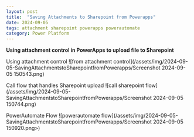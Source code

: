 ```yaml
---
layout: post
title:  "Saving Attachments to Sharepoint from Powerapps"
date: 2024-09-05
tags: attachment sharepoint powerapps powerautomate
category: Power Platform
---
```


**Using attachment control in PowerApps to upload file to Sharepoint**

Using attachment control
![from attachment control](/assets/img/2024-09-05-SavingAttachmentstoSharepointfromPowerapps/Screenshot 2024-09-05 150543.png)

Call flow that handles Sharepoint upload
![call sharepoint flow](/assets/img/2024-09-05-SavingAttachmentstoSharepointfromPowerapps/Screenshot 2024-09-05 150744.png)

PowerAutomate Flow
![powerautomate flow](/assets/img/2024-09-05-SavingAttachmentstoSharepointfromPowerapps/Screenshot 2024-09-05 150920.png>)